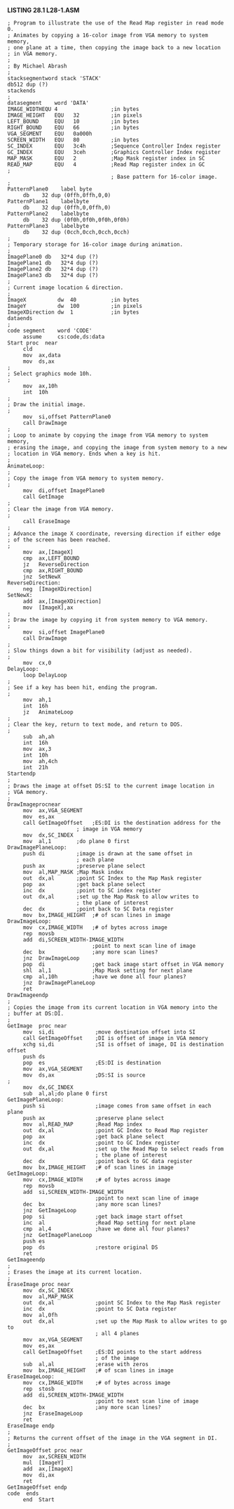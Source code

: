 **LISTING 28.1 L28-1.ASM**

    ; Program to illustrate the use of the Read Map register in read mode 0.
    ; Animates by copying a 16-color image from VGA memory to system memory,
    ; one plane at a time, then copying the image back to a new location
    ; in VGA memory.
    ;
    ; By Michael Abrash
    ;
    stacksegmentword stack 'STACK'
    db512 dup (?)
    stackends
    ;
    datasegment    word 'DATA'
    IMAGE_WIDTHEQU 4                 ;in bytes
    IMAGE_HEIGHT   EQU   32          ;in pixels
    LEFT_BOUND     EQU   10          ;in bytes
    RIGHT_BOUND    EQU   66          ;in bytes
    VGA_SEGMENT    EQU   0a000h
    SCREEN_WIDTH   EQU   80          ;in bytes
    SC_INDEX       EQU   3c4h        ;Sequence Controller Index register
    GC_INDEX       EQU   3ceh        ;Graphics Controller Index register
    MAP_MASK       EQU   2           ;Map Mask register index in SC
    READ_MAP       EQU   4           ;Read Map register index in GC
    ;
                                     ; Base pattern for 16-color image.
    ;
    PatternPlane0    label byte
         db    32 dup (0ffh,0ffh,0,0)
    PatternPlane1    labelbyte
         db    32 dup (0ffh,0,0ffh,0)
    PatternPlane2    labelbyte
         db    32 dup (0f0h,0f0h,0f0h,0f0h)
    PatternPlane3    labelbyte
         db    32 dup (0cch,0cch,0cch,0cch)
    ;
    ; Temporary storage for 16-color image during animation.
    ;
    ImagePlane0 db   32*4 dup (?)
    ImagePlane1 db   32*4 dup (?)
    ImagePlane2 db   32*4 dup (?)
    ImagePlane3 db   32*4 dup (?)
    ;
    ; Current image location & direction.
    ;
    ImageX          dw  40           ;in bytes
    ImageY          dw  100          ;in pixels
    ImageXDirection dw  1            ;in bytes
    dataends
    ;
    code segment    word 'CODE'
         assume     cs:code,ds:data
    Start proc  near
         cld
         mov  ax,data
         mov  ds,ax
    ;
    ; Select graphics mode 10h.
    ;
         mov  ax,10h
         int  10h
    ;
    ; Draw the initial image.
    ;
         mov  si,offset PatternPlane0
         call DrawImage
    ;
    ; Loop to animate by copying the image from VGA memory to system memory,
    ; erasing the image, and copying the image from system memory to a new
    ; location in VGA memory. Ends when a key is hit.
    ;
    AnimateLoop:
    ;
    ; Copy the image from VGA memory to system memory.
    ;
         mov  di,offset ImagePlane0
         call GetImage
    ;
    ; Clear the image from VGA memory.
    ;
         call EraseImage
    ;
    ; Advance the image X coordinate, reversing direction if either edge
    ; of the screen has been reached.
    ;
         mov  ax,[ImageX]
         cmp  ax,LEFT_BOUND
         jz   ReverseDirection
         cmp  ax,RIGHT_BOUND
         jnz  SetNewX
    ReverseDirection:
         neg  [ImageXDirection]
    SetNewX:
         add  ax,[ImageXDirection]
         mov  [ImageX],ax
    ;
    ; Draw the image by copying it from system memory to VGA memory.
    ;
         mov  si,offset ImagePlane0
         call DrawImage
    ;
    ; Slow things down a bit for visibility (adjust as needed).
    ;
         mov  cx,0
    DelayLoop:
         loop DelayLoop
    ;
    ; See if a key has been hit, ending the program.
    ;
         mov  ah,1
         int  16h
         jz   AnimateLoop
    ;
    ; Clear the key, return to text mode, and return to DOS.
    ;
         sub  ah,ah
         int  16h
         mov  ax,3
         int  10h
         mov  ah,4ch
         int  21h
    Startendp
    ;
    ; Draws the image at offset DS:SI to the current image location in
    ; VGA memory.
    ;
    DrawImageprocnear
         mov  ax,VGA_SEGMENT
         mov  es,ax
         call GetImageOffset   ;ES:DI is the destination address for the
                          ; image in VGA memory
         mov  dx,SC_INDEX
         mov  al,1        ;do plane 0 first
    DrawImagePlaneLoop:
         push di          ;image is drawn at the same offset in
                          ; each plane
         push ax          ;preserve plane select
         mov  al,MAP_MASK ;Map Mask index
         out  dx,al       ;point SC Index to the Map Mask register
         pop  ax          ;get back plane select
         inc  dx          ;point to SC index register
         out  dx,al       ;set up the Map Mask to allow writes to
                          ; the plane of interest
         dec  dx          ;point back to SC Data register
         mov  bx,IMAGE_HEIGHT  ;# of scan lines in image
    DrawImageLoop:
         mov  cx,IMAGE_WIDTH   ;# of bytes across image
         rep  movsb
         add  di,SCREEN_WIDTH-IMAGE_WIDTH
                               ;point to next scan line of image
         dec  bx               ;any more scan lines?
         jnz  DrawImageLoop
         pop  di               ;get back image start offset in VGA memory
         shl  al,1             ;Map Mask setting for next plane
         cmp  al,10h           ;have we done all four planes?
         jnz  DrawImagePlaneLoop
         ret
    DrawImageendp
    ;
    ; Copies the image from its current location in VGA memory into the
    ; buffer at DS:DI.
    ;
    GetImage  proc near
         mov  si,di             ;move destination offset into SI
         call GetImageOffset    ;DI is offset of image in VGA memory
         xchg si,di             ;SI is offset of image, DI is destination offset
         push ds
         pop  es                ;ES:DI is destination
         mov  ax,VGA_SEGMENT
         mov  ds,ax             ;DS:SI is source
    ;
         mov  dx,GC_INDEX
         sub  al,al;do plane 0 first
    GetImagePlaneLoop:
         push si                ;image comes from same offset in each plane
         push ax                ;preserve plane select
         mov  al,READ_MAP       ;Read Map index
         out  dx,al             ;point GC Index to Read Map register
         pop  ax                ;get back plane select
         inc  dx                ;point to GC Index register
         out  dx,al             ;set up the Read Map to select reads from
                                ; the plane of interest
         dec  dx                ;point back to GC data register
         mov  bx,IMAGE_HEIGHT   ;# of scan lines in image
    GetImageLoop:
         mov  cx,IMAGE_WIDTH    ;# of bytes across image
         rep  movsb
         add  si,SCREEN_WIDTH-IMAGE_WIDTH
                                ;point to next scan line of image
         dec  bx                ;any more scan lines?
         jnz  GetImageLoop
         pop  si                ;get back image start offset
         inc  al                ;Read Map setting for next plane
         cmp  al,4              ;have we done all four planes?
         jnz  GetImagePlaneLoop
         push es
         pop  ds                ;restore original DS
         ret
    GetImageendp
    ;
    ; Erases the image at its current location.
    ;
    EraseImage proc near
         mov  dx,SC_INDEX
         mov  al,MAP_MASK
         out  dx,al             ;point SC Index to the Map Mask register
         inc  dx                ;point to SC Data register
         mov  al,0fh
         out  dx,al             ;set up the Map Mask to allow writes to go to
                                ; all 4 planes
         mov  ax,VGA_SEGMENT
         mov  es,ax
         call GetImageOffset    ;ES:DI points to the start address
                                ; of the image
         sub  al,al             ;erase with zeros
         mov  bx,IMAGE_HEIGHT   ;# of scan lines in image
    EraseImageLoop:
         mov  cx,IMAGE_WIDTH    ;# of bytes across image
         rep  stosb
         add  di,SCREEN_WIDTH-IMAGE_WIDTH
                                ;point to next scan line of image
         dec  bx                ;any more scan lines?
         jnz  EraseImageLoop
         ret
    EraseImage endp
    ;
    ; Returns the current offset of the image in the VGA segment in DI.
    ;
    GetImageOffset proc near
         mov  ax,SCREEN_WIDTH
         mul  [ImageY]
         add  ax,[ImageX]
         mov  di,ax
         ret
    GetImageOffset endp
    code  ends
         end  Start
